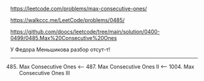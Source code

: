 https://leetcode.com/problems/max-consecutive-ones/

https://walkccc.me/LeetCode/problems/0485/

https://github.com/doocs/leetcode/tree/main/solution/0400-0499/0485.Max%20Consecutive%20Ones

У Федора Меньшикова разбор отсут-т!

____

485. Max Consecutive Ones <-- 487. Max Consecutive Ones II <-- 1004. Max Consecutive Ones III
